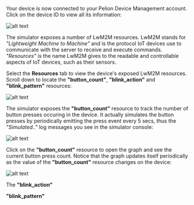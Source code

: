 Your device is now connected to your Pelion Device Management account. Click on the device ID to view all its information:

![alt text](https://i.ibb.co/Mcn0yCx/portal-device-list.png "Simulator")


The simulator exposes a number of LwM2M resources. LwM2M stands for _"Lightweight Machine to Machine"_ and is the protocol IoT devices use to communicate with the server to receive and execute commands. _"Resources"_ is the name LwM2M gives to the readable and controllable aspects of IoT devices, such as their sensors.

Select the **Resources** tab to view the device's exposed LwM2M resources. Scroll down to locate the **"button_count"**, **"blink_action"** and **"blink_pattern"** resources:

![alt text](https://i.ibb.co/FBLXdxy/portal-resources.png "Simulator")

The simulator exposes the **"button_count"** resource to track the number of button presses occuring in the device. It actually simulates the button presses by periodically emitting the press event every 5 secs, thus the _"Simulated.."_ log messages you see in the simulator console:

![alt text](https://i.ibb.co/d4bKHHK/portal-console-simulated.png "Console")

Click on the **"button_count"** resource to open the graph and see the current button press count. Notice that the graph updates itself periodically as the value of the **"button_count"** resource changes on the device:

![alt text](https://i.ibb.co/XZr5D07/portal-button-count-graph.png "Button Count")


The **"blink_action"** 


**"blink_pattern"**